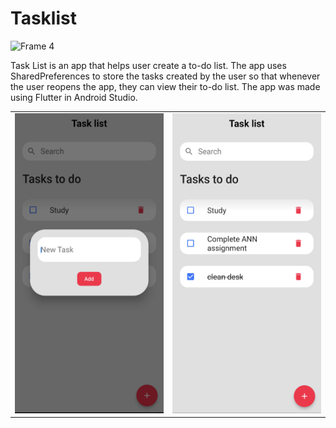 # Tasklist

![Frame 4](https://user-images.githubusercontent.com/80661549/229415655-2090bbde-73ef-4986-8741-0f58b1be1e7d.png)

Task List is an app that helps user create a to-do list. The app uses SharedPreferences to store the tasks created by the user so that whenever the user reopens the app, they can view their to-do list. The app was made using Flutter in Android Studio.

<table>
  <tr>
    <td><img src="screenshots/Screenshot_20230403-104257_2.png" width=270 height=480></td>
    <td><img src="screenshots/Screenshot_20230403-104304_3.png" width=270 height=480></td>
  </tr>
 </table>
